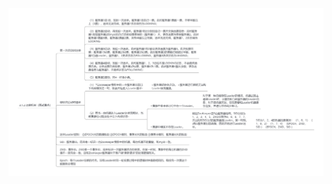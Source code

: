 ![](./zookeeper.assets/3.1.2%20%E9%80%89%E4%B8%BE%E6%9C%BA%E5%88%B6%EF%BC%88%E9%9D%A2%E8%AF%95%E9%87%8D%E7%82%B9%EF%BC%89-16565740621301.png)

